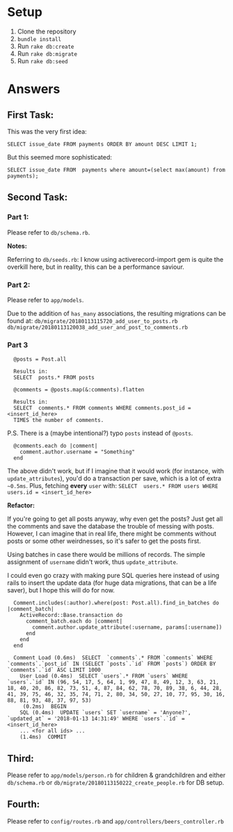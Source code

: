 # Setup

1. Clone the repository
2. `bundle install`
3. Run `rake db:create`
4. Run `rake db:migrate`
5. Run `rake db:seed`

# Answers

## First Task:

This was the very first idea:

`SELECT issue_date FROM payments ORDER BY amount DESC LIMIT 1;`

But this seemed more sophisticated:

`SELECT issue_date FROM  payments where amount=(select max(amount) from payments);`

## Second Task:
### Part 1:
Please refer to `db/schema.rb`.

**Notes:**

Referring to `db/seeds.rb`: I know using activerecord-import gem is quite the overkill here,
but in reality, this can be a performance saviour.

### Part 2:
Please refer to `app/models`.

Due to the addition of `has_many` associations, the resulting migrations can be found at:
`db/migrate/20180113115720_add_user_to_posts.rb`
`db/migrate/20180113120038_add_user_and_post_to_comments.rb`

### Part 3
```
  @posts = Post.all

  Results in:
  SELECT  posts.* FROM posts
```

```
  @comments = @posts.map(&:comments).flatten

  Results in:
  SELECT  comments.* FROM comments WHERE comments.post_id = <insert_id_here>
  TIMES the number of comments.
```
P.S. There is a (maybe intentional?) typo `posts` instead of `@posts`.

```
  @comments.each do |comment|
    comment.author.username = "Something"
  end
```

The above didn't work, but if I imagine that it would work (for instance, with `update_attributes`),
you'd do a transaction per save, which is a lot of extra `~0.5ms`. Plus, fetching **every**  `user` with:
`SELECT  users.* FROM users WHERE users.id = <insert_id_here>`

**Refactor:**

If you're going to get all posts anyway, why even get the posts?
Just get all the comments and save the database the trouble of messing with posts.
However, I can imagine that in real life, there might be comments without posts or
some other weirdnesses, so it's safer to get the posts first.

Using batches in case there would be millions of records.
The simple assignment of `username` didn't work, thus `update_attribute`.

I could even go crazy with making pure SQL queries here instead of using rails to insert the
update data (for huge data migrations, that can be a life saver), but I hope this will do for now.

```
  Comment.includes(:author).where(post: Post.all).find_in_batches do |comment_batch|
    ActiveRecord::Base.transaction do
      comment_batch.each do |comment|
        comment.author.update_attribute(:username, params[:username])
      end
    end
  end
```

```
  Comment Load (0.6ms)  SELECT  `comments`.* FROM `comments` WHERE `comments`.`post_id` IN (SELECT `posts`.`id` FROM `posts`) ORDER BY `comments`.`id` ASC LIMIT 1000
    User Load (0.4ms)  SELECT `users`.* FROM `users` WHERE `users`.`id` IN (96, 54, 17, 5, 64, 1, 99, 47, 8, 49, 12, 3, 63, 21, 18, 40, 20, 86, 82, 73, 51, 4, 87, 84, 62, 78, 70, 89, 38, 6, 44, 28, 41, 39, 75, 46, 32, 35, 74, 71, 2, 80, 34, 50, 27, 10, 77, 95, 30, 16, 88, 81, 93, 48, 37, 97, 53)
     (0.2ms)  BEGIN
    SQL (0.4ms)  UPDATE `users` SET `username` = 'Anyone?', `updated_at` = '2018-01-13 14:31:49' WHERE `users`.`id` = <insert_id_here>
    ... <for all ids> ...
    (1.4ms)  COMMIT
```

## Third:
Please refer to `app/models/person.rb` for children & grandchildren and
either `db/schema.rb` or `db/migrate/20180113150222_create_people.rb` for DB setup.

## Fourth:
Please refer to `config/routes.rb` and `app/controllers/beers_controller.rb`
